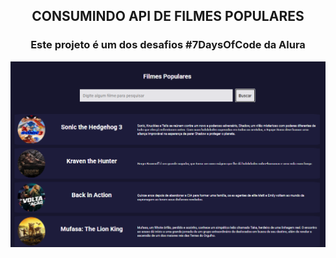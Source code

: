 <div align="center">

<h2>CONSUMINDO API DE FILMES POPULARES</h2>

<h3>Este projeto é um dos desafios #7DaysOfCode da Alura </h3>

<img src="img/image.png" alt="Print de tela da aplicação">
</div>